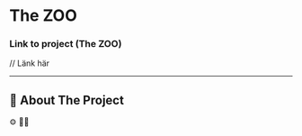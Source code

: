 # The ZOO 

### Link to project (The ZOO)

// Länk här

---

## 📄 About The Project 








⚙️
👩‍💻
